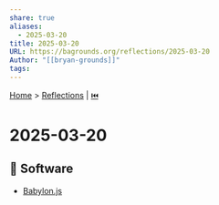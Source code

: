 ```yaml
---
share: true
aliases:
  - 2025-03-20
title: 2025-03-20
URL: https://bagrounds.org/reflections/2025-03-20
Author: "[[bryan-grounds]]"
tags: 
---
```

[Home](../index.md) > [Reflections](./index.md) | [⏮️](./2025-03-18.md)  
# 2025-03-20  
## 💾 Software  
- [Babylon.js](../software/babylon.md)  
